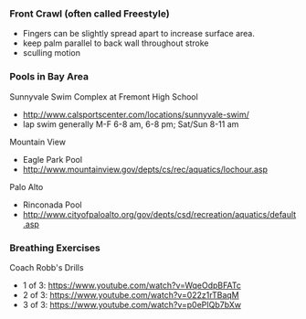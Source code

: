 ### Front Crawl (often called Freestyle)

- Fingers can be slightly spread apart to increase surface area.
- keep palm parallel to back wall throughout stroke
- sculling motion


### Pools in Bay Area

Sunnyvale Swim Complex at Fremont High School
- http://www.calsportscenter.com/locations/sunnyvale-swim/
- lap swim generally M-F 6-8 am, 6-8 pm; Sat/Sun 8-11 am

Mountain View
- Eagle Park Pool
- http://www.mountainview.gov/depts/cs/rec/aquatics/lochour.asp

Palo Alto
- Rinconada Pool
- http://www.cityofpaloalto.org/gov/depts/csd/recreation/aquatics/default.asp


### Breathing Exercises

Coach Robb's Drills
* 1 of 3: https://www.youtube.com/watch?v=WqeOdpBFATc
* 2 of 3: https://www.youtube.com/watch?v=022z1rTBaqM
* 3 of 3: https://www.youtube.com/watch?v=p0ePIQb7bXw